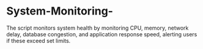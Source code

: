 # System-Monitoring-
The script monitors system health by monitoring CPU, memory, network delay, database congestion, and application response speed, alerting users if these exceed set limits.
